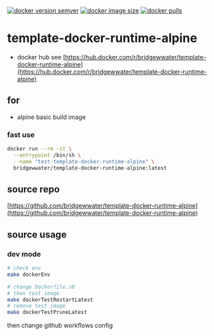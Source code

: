 
[![docker version semver](https://img.shields.io/docker/v/bridgewwater/template-docker-runtime-alpine?sort=semver)](https://hub.docker.com/r/bridgewwater/template-docker-runtime-alpine)
[![docker image size](https://img.shields.io/docker/image-size/bridgewwater/template-docker-runtime-alpine)](https://hub.docker.com/r/bridgewwater/template-docker-runtime-alpine)
[![docker pulls](https://img.shields.io/docker/pulls/bridgewwater/template-docker-runtime-alpine)](https://hub.docker.com/r/bridgewwater/template-docker-runtime-alpine/tags?page=1&ordering=last_updated)

# template-docker-runtime-alpine

- docker hub see [https://hub.docker.com/r/bridgewwater/template-docker-runtime-alpine](https://hub.docker.com/r/bridgewwater/template-docker-runtime-alpine)

## for

- alpine basic build image

### fast use

```bash
docker run --rm -it \
  --entrypoint /bin/sh \
  --name "test-template-docker-runtime-alpine" \
  bridgewwater/template-docker-runtime-alpine:latest
```

## source repo

[https://github.com/bridgewwater/template-docker-runtime-alpine](https://github.com/bridgewwater/template-docker-runtime-alpine)

## source usage

### dev mode

```bash
# check env
make dockerEnv

# change Dockerfile.s6
# then test image
make dockerTestRestartLatest
# remove test image
make dockerTestPruneLatest
```

then change github workflows config